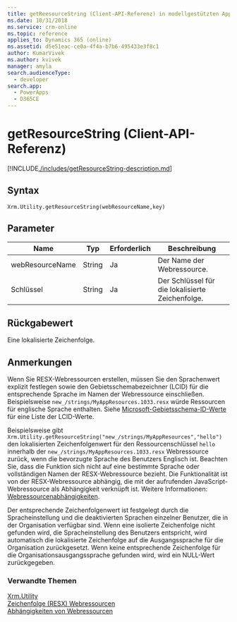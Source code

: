 ```yaml
---
title: getReesourceString (Client-API-Referenz) in modellgestützten Apps| MicrosoftDocs
ms.date: 10/31/2018
ms.service: crm-online
ms.topic: reference
applies_to: Dynamics 365 (online)
ms.assetid: d5e51eac-ce0a-4f4a-b7b6-495433e3f8c1
author: KumarVivek
ms.author: kvivek
manager: amyla
search.audienceType:
  - developer
search.app:
  - PowerApps
  - D365CE
---
```

# <a name="getresourcestring-client-api-reference"></a>getResourceString (Client-API-Referenz)



[!INCLUDE[./includes/getResourceString-description.md](./includes/getResourceString-description.md)] 

## <a name="syntax"></a>Syntax

`Xrm.Utility.getResourceString(webResourceName,key)` 

## <a name="parameters"></a>Parameter

|Name |Typ |Erforderlich |Beschreibung |
|---|---|---|---|
|webResourceName|String|Ja|Der Name der Webressource.|
|Schlüssel|String|Ja|Der Schlüssel für die lokalisierte Zeichenfolge.|

## <a name="return-value"></a>Rückgabewert

Eine lokalisierte Zeichenfolge.

## <a name="remarks"></a>Anmerkungen

<!-- 
Content adapted from /developer/resx-web-resources 
If you change this, make sure that topic is in sync.
-->

Wenn Sie RESX-Webressourcen erstellen, müssen Sie den Sprachenwert explizit festlegen sowie den Gebietsschemabezeichner (LCID) für die entsprechende Sprache im Namen der Webressource einschließen. Beispielsweise `new_/strings/MyAppResources.1033.resx` würde Ressourcen für englische Sprache enthalten. Siehe [Microsoft-Gebietsschema-ID-Werte](https://msdn.microsoft.com/library/ms912047(WinEmbedded.10).aspx) für eine Liste der LCID-Werte.

Beispielsweise gibt `Xrm.Utility.getResourceString("new_/strings/MyAppResources","hello")` den lokalisierten Zeichenfolgenwert für den Ressourcenschlüssel `hello` innerhalb der `new_/strings/MyAppResources.1033.resx` Webressource  zurück, wenn die bevorzugte Sprache des Benutzers Englisch ist. Beachten Sie, dass die Funktion sich nicht auf eine bestimmte Sprache oder vollständigen Namen der RESX-Webressource bezieht. Die Funktionalität ist von der RESX-Webressource abhängig, die mit der aufrufenden JavaScript-Webressource als Abhängigkeit verknüpft ist. Weitere Informationen: [Webressourcenabhängigkeiten](../../../web-resource-dependencies.md).

Der entsprechende Zeichenfolgenwert ist festgelegt durch die Spracheinstellung und die deaktivierten Sprachen einzelner Benutzer, die in der Organisation verfügbar sind. Wenn eine isolierte Zeichenfolge nicht gefunden wird, die Spracheinstellung des Benutzers entspricht, wird automatisch die lokalisierte Zeichenfolge auf die Ausgangssprache für die Organisation zurückgesetzt. Wenn keine entsprechende Zeichenfolge für die Organisationsausgangssprache gefunden wird, wird ein NULL-Wert zurückgegeben.

### <a name="related-topics"></a>Verwandte Themen

[Xrm.Utility](../xrm-utility.md)<br />
[Zeichenfolge (RESX) Webressourcen](../../../resx-web-resources.md)<br />
[Abhängigkeiten von Webressourcen](../../../web-resource-dependencies.md)



